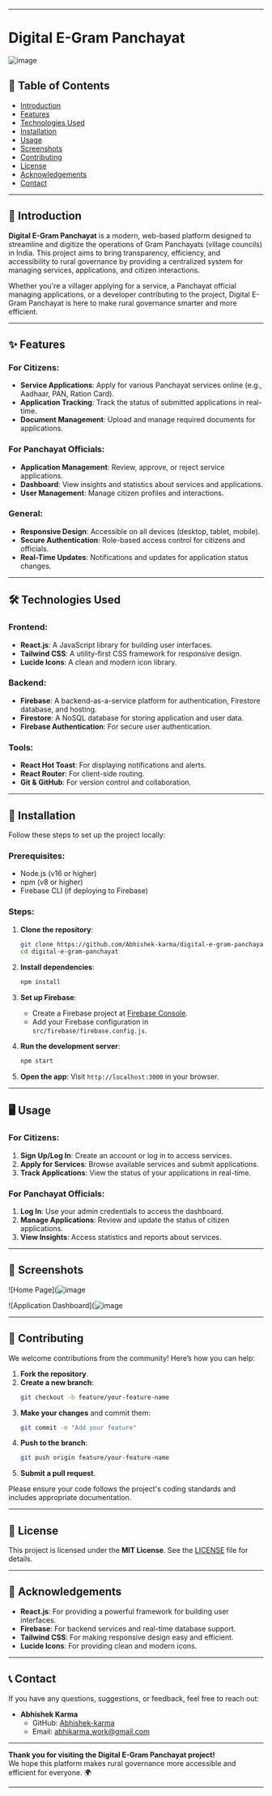 
---

# Digital E-Gram Panchayat

![image](https://github.com/user-attachments/assets/ad926635-23e4-4e1d-8e67-2ba24493bb8c)



## 📝 Table of Contents
- [Introduction](#-introduction)
- [Features](#-features)
- [Technologies Used](#-technologies-used)
- [Installation](#-installation)
- [Usage](#-usage)
- [Screenshots](#-screenshots)
- [Contributing](#-contributing)
- [License](#-license)
- [Acknowledgements](#-acknowledgements)
- [Contact](#-contact)

---

## 🌟 Introduction

**Digital E-Gram Panchayat** is a modern, web-based platform designed to streamline and digitize the operations of Gram Panchayats (village councils) in India. This project aims to bring transparency, efficiency, and accessibility to rural governance by providing a centralized system for managing services, applications, and citizen interactions.

Whether you're a villager applying for a service, a Panchayat official managing applications, or a developer contributing to the project, Digital E-Gram Panchayat is here to make rural governance smarter and more efficient.

---

## ✨ Features

### For Citizens:
- **Service Applications**: Apply for various Panchayat services online (e.g., Aadhaar, PAN, Ration Card).
- **Application Tracking**: Track the status of submitted applications in real-time.
- **Document Management**: Upload and manage required documents for applications.

### For Panchayat Officials:
- **Application Management**: Review, approve, or reject service applications.
- **Dashboard**: View insights and statistics about services and applications.
- **User Management**: Manage citizen profiles and interactions.

### General:
- **Responsive Design**: Accessible on all devices (desktop, tablet, mobile).
- **Secure Authentication**: Role-based access control for citizens and officials.
- **Real-Time Updates**: Notifications and updates for application status changes.

---

## 🛠️ Technologies Used

### Frontend:
- **React.js**: A JavaScript library for building user interfaces.
- **Tailwind CSS**: A utility-first CSS framework for responsive design.
- **Lucide Icons**: A clean and modern icon library.

### Backend:
- **Firebase**: A backend-as-a-service platform for authentication, Firestore database, and hosting.
- **Firestore**: A NoSQL database for storing application and user data.
- **Firebase Authentication**: For secure user authentication.

### Tools:
- **React Hot Toast**: For displaying notifications and alerts.
- **React Router**: For client-side routing.
- **Git & GitHub**: For version control and collaboration.

---

## 🚀 Installation

Follow these steps to set up the project locally:

### Prerequisites:
- Node.js (v16 or higher)
- npm (v8 or higher)
- Firebase CLI (if deploying to Firebase)

### Steps:
1. **Clone the repository**:
   ```bash
   git clone https://github.com/Abhishek-karma/digital-e-gram-panchayat.git
   cd digital-e-gram-panchayat
   ```

2. **Install dependencies**:
   ```bash
   npm install
   ```

3. **Set up Firebase**:
   - Create a Firebase project at [Firebase Console](https://console.firebase.google.com/).
   - Add your Firebase configuration in `src/firebase/firebase.config.js`.

4. **Run the development server**:
   ```bash
   npm start
   ```

5. **Open the app**:
   Visit `http://localhost:3000` in your browser.

---

## 🖥️ Usage

### For Citizens:
1. **Sign Up/Log In**: Create an account or log in to access services.
2. **Apply for Services**: Browse available services and submit applications.
3. **Track Applications**: View the status of your applications in real-time.

### For Panchayat Officials:
1. **Log In**: Use your admin credentials to access the dashboard.
2. **Manage Applications**: Review and update the status of citizen applications.
3. **View Insights**: Access statistics and reports about services.

---

## 📸 Screenshots



![Home Page](![image](https://github.com/user-attachments/assets/6c1c5370-8190-4a84-83c5-afa37856ac2c)  


![Application Dashboard](![image](https://github.com/user-attachments/assets/cd4d81ab-5e90-4403-97c3-bbe84f5e7c0b)  


---

## 🤝 Contributing

We welcome contributions from the community! Here’s how you can help:

1. **Fork the repository**.
2. **Create a new branch**:
   ```bash
   git checkout -b feature/your-feature-name
   ```
3. **Make your changes** and commit them:
   ```bash
   git commit -m "Add your feature"
   ```
4. **Push to the branch**:
   ```bash
   git push origin feature/your-feature-name
   ```
5. **Submit a pull request**.

Please ensure your code follows the project's coding standards and includes appropriate documentation.

---

## 📜 License

This project is licensed under the **MIT License**. See the [LICENSE](LICENSE) file for details.

---

## 🙏 Acknowledgements

- **React.js**: For providing a powerful framework for building user interfaces.
- **Firebase**: For backend services and real-time database support.
- **Tailwind CSS**: For making responsive design easy and efficient.
- **Lucide Icons**: For providing clean and modern icons.

---

## 📞 Contact

If you have any questions, suggestions, or feedback, feel free to reach out:

- **Abhishek Karma**  
  - GitHub: [Abhishek-karma](https://github.com/Abhishek-karma)  
  - Email: [abhikarma.work@gmail.com](mailto:abhikarma.work@gmail.com)  

---

**Thank you for visiting the Digital E-Gram Panchayat project!**  
We hope this platform makes rural governance more accessible and efficient for everyone. 🌍

---
